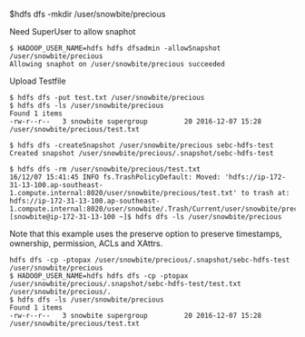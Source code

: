 $hdfs dfs -mkdir /user/snowbite/precious

Need SuperUser to allow snaphot
```
$ HADOOP_USER_NAME=hdfs hdfs dfsadmin -allowSnapshot /user/snowbite/precious
Allowing snaphot on /user/snowbite/precious succeeded
```

Upload Testfile
```
$ hdfs dfs -put test.txt /user/snowbite/precious
$ hdfs dfs -ls /user/snowbite/precious
Found 1 items
-rw-r--r--   3 snowbite supergroup         20 2016-12-07 15:28 /user/snowbite/precious/test.txt
```

```
$ hdfs dfs -createSnapshot /user/snowbite/precious sebc-hdfs-test
Created snapshot /user/snowbite/precious/.snapshot/sebc-hdfs-test
```

```
$ hdfs dfs -rm /user/snowbite/precious/test.txt
16/12/07 15:41:45 INFO fs.TrashPolicyDefault: Moved: 'hdfs://ip-172-31-13-100.ap-southeast-1.compute.internal:8020/user/snowbite/precious/test.txt' to trash at: hdfs://ip-172-31-13-100.ap-southeast-1.compute.internal:8020/user/snowbite/.Trash/Current/user/snowbite/precious/test.txt
[snowbite@ip-172-31-13-100 ~]$ hdfs dfs -ls /user/snowbite/precious
```

Note that this example uses the preserve option to preserve timestamps, ownership, permission, ACLs and XAttrs.

```
hdfs dfs -cp -ptopax /user/snowbite/precious/.snapshot/sebc-hdfs-test /user/snowbite/precious
$ HADOOP_USER_NAME=hdfs hdfs dfs -cp -ptopax /user/snowbite/precious/.snapshot/sebc-hdfs-test/test.txt /user/snowbite/precious/.
$ hdfs dfs -ls /user/snowbite/precious
Found 1 items
-rw-r--r--   3 snowbite supergroup         20 2016-12-07 15:28 /user/snowbite/precious/test.txt
```

